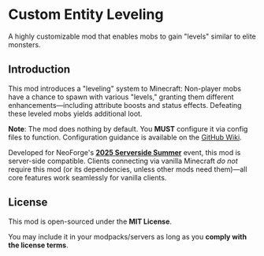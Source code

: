 # Custom Entity Leveling

A highly customizable mod that enables mobs to gain "levels" similar to elite monsters.

## Introduction

This mod introduces a "leveling" system to Minecraft: Non-player mobs have a chance to spawn with various "levels,"
granting them different enhancements—including attribute boosts and status effects. Defeating these leveled mobs yields
additional loot.

**Note**: The mod does nothing by default. You **MUST** configure it via config files to function. Configuration
guidance is available on the [GitHub Wiki](https://github.com/mrqx0195/Custom-Entity-Leveling/wiki).

Developed for NeoForge's **[2025 Serverside Summer](https://neoforged.net/news/2025serversidesummer/)** event, this mod is server-side compatible. Clients connecting via
vanilla Minecraft *do not* require this mod (or its dependencies, unless other mods need them)—all core features work
seamlessly for vanilla clients.

## License

This mod is open-sourced under the **MIT License**.

You may include it in your modpacks/servers as long as you **comply with the license terms**.

